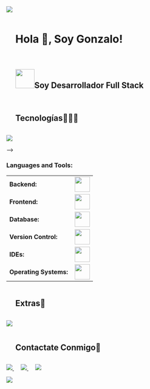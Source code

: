 <!--horizontal divider(gradiant)-->
<img src="https://user-images.githubusercontent.com/73097560/115834477-dbab4500-a447-11eb-908a-139a6edaec5c.gif">


<!--h1 without bottom border-->
<div id="user-content-toc">
  <ul>
    <summary><h1 style="display: inline-block">Hola 👋, Soy Gonzalo!</h1></summary>
  </ul>
</div>

<!--h2 without bottom border-->
<div id="user-content-toc">
  <ul>
    <summary><h2 style="display: inline-block"><img src = "https://github.com/7oSkaaa/7oSkaaa/blob/main/Images/about_me.gif?raw=true" width = 50px>Soy Desarrollador Full Stack</h2></summary>
  </ul>
</div>


<!--h1 without bottom border-->
<div id="user-content-toc">
  <ul>
    <summary><h2 style="display: inline-block">Tecnologías👨🏻‍💻</h2></summary>
  </ul>
</div>

<!--tech stack icons-->
<p>
  <a href="https://skillicons.dev">
    <img src="https://skillicons.dev/icons?i=java,spring,maven,postgres,c,html,css,js,py,mysql,react,ts&perline=14" />
  </a>
</p>-->

<h3 align="left">Languages and Tools:</h3>
<table>
    <tr>
        <td style="font-weight: bold; padding-right: 10px; vertical-align: center; border: none;">Backend:</td>
        <td><img height="40" src="https://skillicons.dev/icons?i=java,spring,maven,python,c"/></td>
    </tr>
    <tr>
        <td style="font-weight: bold; padding-right: 10px; vertical-align: center;">Frontend:</td>
        <td><img height="40" src="https://skillicons.dev/icons?i=react,mui,bootstrap,html,css,js,ts,figma"/></td>
    </tr>
    <tr>
        <td style="font-weight: bold; padding-right: 10px; vertical-align: center; border: none;">Database:</td>
        <td><img height="40" src="https://skillicons.dev/icons?i=mysql,postgresql"/></td>
    </tr>
    <tr>
        <td style="font-weight: bold; padding-right: 10px; vertical-align: center; border: none;">Version Control:</td>
        <td><img height="40" src="https://skillicons.dev/icons?i=git,github,gitlab"/></td>
    </tr>
    <tr>
        <td style="font-weight: bold; padding-right: 10px; vertical-align: center; border: none;">IDEs:</td>
        <td><img height="40" src="https://skillicons.dev/icons?i=vscode,eclipse,intellij,vim"/></td>
    </tr>
    <tr>
        <td style="font-weight: bold; padding-right: 10px; vertical-align: center; border: none;">Operating Systems:</td>
        <td><img height="40" src="https://skillicons.dev/icons?i=windows,ubuntu"/></td>
    </tr>
</table>


<!--h1 without bottom border-->
<div id="user-content-toc">
  <ul>
    <summary><h2 style="display: inline-block">Extras🔧</h2></summary>
  </ul>
</div>

<p>
  <a href="https://skillicons.dev">
    <img src="https://skillicons.dev/icons?i=git,github,gitlab,linux,postman,vscode,idea,eclipse,vim,ps,figma&perline=14" />
  </a>
</p>


<!-- Connect with me -->
<!--h2 without bottom border-->
<div id="user-content-toc">
  <ul>
    <summary><h2 style="display: inline-block">Contactate Conmigo🤝</h2></summary>
  </ul>
</div>


<p>
  <a target="_blank" href="https://www.linkedin.com/in/gonzalo-kintal-071a41226/">
    <img src="https://img.shields.io/badge/-LinkedIn-0077B5?style=for-the-badge&logo=Linkedin&logoColor=white">
  </a>
  &emsp;
  <a target="_blank" href="mailto:kintalgonzalo40@gmail.com">
    <img src="https://img.shields.io/badge/-Gmail-D14836?style=for-the-badge&logo=Gmail&logoColor=white">
  </a>
  &emsp;
  <a target="_blank" href="https://gonzalokintal.github.io/Portfolio/">
    <img src="https://img.shields.io/badge/-Portfolio-000000?style=for-the-badge&logo=Website&logoColor=white">
  </a>
</p>



<!--horizontal divider(gradiant)-->
<img src="https://user-images.githubusercontent.com/73097560/115834477-dbab4500-a447-11eb-908a-139a6edaec5c.gif">
